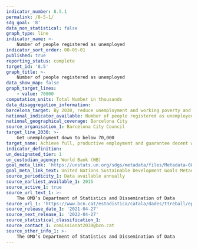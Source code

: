 ```yaml
---
indicator_number: 8.5.1
permalink: /8-5-1/
sdg_goal: '8'
data_non_statistical: false
graph_type: line
indicator_name: >-
    Number of people registered as unemployed
indicator_sort_order: 08-05-01
published: true
reporting_status: complete
target_id: '8.5'
graph_title: >-
    Number of people registered as unemployed
data_show_map: false
graph_target_lines:
    - value: 70000
computation_units: Total Number in thousands
data_disaggregation_information: 
barcelona_target: By 2030, reduce unemployment and working poverty and eliminate the gender wage gap, with a redoubled effort concerning job placement for people with disabilities
national_indicator_available: Number of people registered as unemployed
national_geographical_coverage: Barcelona City
source_organisation_1: Barcelona City Council
target_line_2030: >-
    Get unemployment down to below 70,000
target_name: Achieve full, productive employment and guarantee decent work for all women and men, including young people and persons with disabilities, as well as equal pay for work of equal value
indicator_definition:
un_designated_tier: 1
un_custodian_agency: World Bank (WB)
goal_meta_link: 'https://unstats.un.org/sdgs/metadata/files/Metadata-08-05-01.pdf'
goal_meta_link_text: United Nations Sustainable Development Goals Metadata (pdf 894kB)
source_periodicity_1: Data available annually
source_earliest_available_1: 2015
source_active_1: true
source_url_text_1: >-
    The OMD’s Department of Statistics and Dissemination of Data
source_url_1: 'https://www.bcn.cat/estadistica/catala/dades/ttreball/epa/epa/pind/evtaglo.htm' 
source_release_date_1: '2021-04-27'
source_next_release_1: '2022-04-27'
source_statistical_classification_1: 
source_contact_1: comissionat2030@bcn.cat
source_other_info_1: >-
    The OMD’s Department of Statistics and Dissemination of Data
---
```

